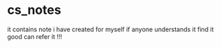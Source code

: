 # cs_notes
it contains note i have created for myself if anyone understands it find it good can refer it !!!
